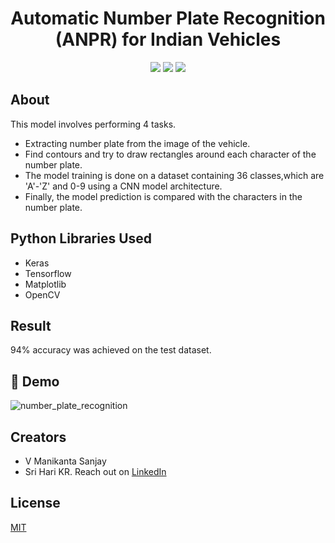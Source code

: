 <div align="Center">
<h1> Automatic Number Plate Recognition (ANPR) for Indian Vehicles </h1>

</p>
<a href="https://github.com/ManikantaSanjay/indian_number_plate_character_recognition/network/members"><img src="https://img.shields.io/github/forks/ManikantaSanjay/indian_number_plate_character_recognition?color=0969da&style=for-the-badge" height="auto" width="auto" /></a>
<a href="https://github.com/ManikantaSanjay/indian_number_plate_character_recognition/stargazers"><img src="https://img.shields.io/github/stars/ManikantaSanjay/indian_number_plate_character_recognition?color=0969da&style=for-the-badge" height="auto" width="auto" /></a>
<a href="https://github.com/ManikantaSanjay/indian_number_plate_character_recognition/blob/main/LICENSE"><img src="https://img.shields.io/github/license/ManikantaSanjay/indian_number_plate_character_recognition?color=0969da&style=for-the-badge" height="auto" width="auto" /></a>
</div>


## About

This model involves performing 4 tasks.

- Extracting number plate from the image of the vehicle.
- Find contours and try to draw rectangles around each character of the number plate.
- The model training is done on a dataset containing 36 classes,which are 'A'-'Z' and 0-9 using a CNN model architecture.
- Finally, the model prediction is compared with the characters in the number plate.



## Python Libraries Used

- Keras
- Tensorflow
- Matplotlib
- OpenCV

 
## Result
94% accuracy was achieved on the test dataset.

## 🚀 Demo


![number_plate_recognition](https://user-images.githubusercontent.com/53619729/162380150-1747663c-5105-472b-b1ed-be76c6cc9ad1.gif)




## Creators

* V Manikanta Sanjay 
* Sri Hari KR. Reach out on [LinkedIn](https://www.linkedin.com/in/sri-hari-k-r-6b04a7176/)

## License

[MIT](https://github.com/ManikantaSanjay/indian_number_plate_character_recognition/blob/master/LICENSE)
